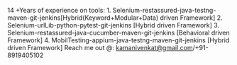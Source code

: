 14 +Years of experience on tools:
      1. Selenium-restassured-java-testng-maven-git-jenkins[Hybrid(Keyword+Modular+Data) driven Framework]
      2. Selenium-urlLib-python-pytest-git-jenkins [Hybrid driven Framework]
      3. Selenium-restassured-java-cucumber-maven-git-jenkins [Behavioral driven Framework]
      4. MobilTesting-appium-java-testng-maven-git-jenkins [Hybrid driven Framework]
      Reach me out @:
      kamanivenkat@gmail.com/+91-8919405102
